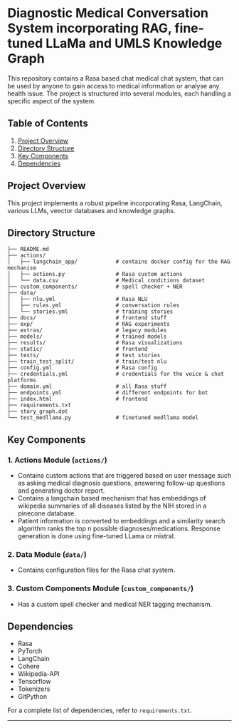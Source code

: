 # Diagnostic Medical Conversation System incorporating RAG, fine-tuned LLaMa and UMLS Knowledge Graph

This repository contains a Rasa based chat medical chat system, that can be used by anyone to gain access to medical information or analyse any health issue. The project is structured into several modules, each handling a specific aspect of the system.

## Table of Contents

1. [Project Overview](#project-overview)
2. [Directory Structure](#directory-structure)
3. [Key Components](#key-components)
4. [Dependencies](#dependencies)

## Project Overview

This project implements a robust pipeline incorporating Rasa, LangChain, various LLMs, veector databases and knowledge graphs.

## Directory Structure

```
├── README.md
├── actions/
│   ├── langchain_app/            # contains docker config for the RAG mechanism
│   ├── actions.py                # Rasa custom actions
│   └── data.csv                  # Medical conditions dataset
├── custom_components/            # spell checker + NER  
├── data/                   
│   ├── nlu.yml                   # Rasa NLU
│   ├── rules.yml                 # conversation rules
│   └── stories.yml               # training stories
├── docs/                         # frontend stuff
├── exp/                          # RAG experiments
├── extras/                       # legacy modules
├── models/                       # trained models
├── results/                      # Rasa visualizations
├── static/                       # frontend
├── tests/                        # test stories
├── train_test_split/             # train/test nlu
├── config.yml                    # Rasa config
├── credentials.yml               # credentials for the voice & chat platforms
├── domain.yml                    # all Rasa stuff
├── endpoints.yml                 # different endpoints for bot
├── index.html                    # frontend
├── requirements.txt              
├── story_graph.dot               
└── test_medllama.py              # finetuned medllama model
```


## Key Components

### 1. Actions Module (`actions/`)

- Contains custom actions that are triggered based on user message such as asking medical diagnosis questions, answering follow-up questions and generating doctor report.
- Contains a langchain based mechanism that has embeddings of wikipedia summaries of all diseases listed by the NIH stored in a pinecone database.
- Patient information is converted to embeddings and a similarity search algorithm ranks the top n possible diagnoses/medications. Response generation is done using fine-tuned LLama or mistral.

### 2. Data Module (`data/`)

- Contains configuration files for the Rasa chat system.

### 3. Custom Components Module (`custom_components/`)

- Has a custom spell checker and medical NER tagging mechanism.


## Dependencies

- Rasa
- PyTorch
- LangChain
- Cohere
- Wikipedia-API
- Tensorflow
- Tokenizers
- GitPython

For a complete list of dependencies, refer to `requirements.txt`.

---
